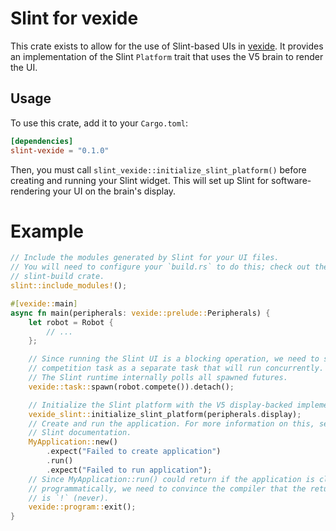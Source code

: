 # Slint for vexide

This crate exists to allow for the use of Slint-based UIs in [vexide]. It
provides an implementation of the Slint `Platform` trait that uses the V5 brain
to render the UI.

[vexide]: https://vexide.dev

## Usage

To use this crate, add it to your `Cargo.toml`:

```toml
[dependencies]
slint-vexide = "0.1.0"
```

Then, you must call `slint_vexide::initialize_slint_platform()` before creating
and running your Slint widget. This will set up Slint for software-rendering
your UI on the brain's display.

# Example

```rust
// Include the modules generated by Slint for your UI files.
// You will need to configure your `build.rs` to do this; check out the
// slint-build crate.
slint::include_modules!();

#[vexide::main]
async fn main(peripherals: vexide::prelude::Peripherals) {
    let robot = Robot {
        // ...
    };

    // Since running the Slint UI is a blocking operation, we need to spawn the
    // competition task as a separate task that will run concurrently.
    // The Slint runtime internally polls all spawned futures.
    vexide::task::spawn(robot.compete()).detach();

    // Initialize the Slint platform with the V5 display-backed implementation.
    vexide_slint::initialize_slint_platform(peripherals.display);
    // Create and run the application. For more information on this, see the
    // Slint documentation.
    MyApplication::new()
        .expect("Failed to create application")
        .run()
        .expect("Failed to run application");
    // Since MyApplication::run() could return if the application is closed
    // programmatically, we need to convince the compiler that the return type
    // is `!` (never).
    vexide::program::exit();
}
```
